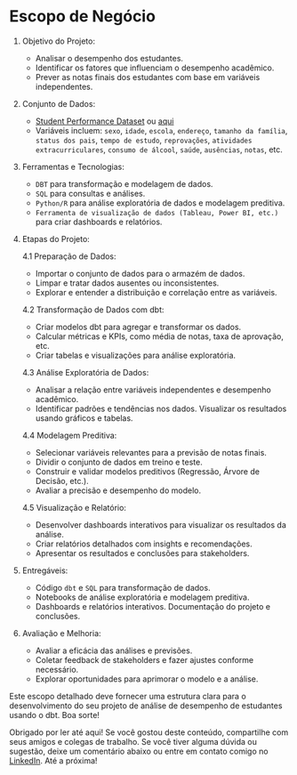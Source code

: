 # Escopo de Negócio

1. Objetivo do Projeto:

    - Analisar o desempenho dos estudantes.
    - Identificar os fatores que influenciam o desempenho acadêmico.
    - Prever as notas finais dos estudantes com base em variáveis independentes.

2. Conjunto de Dados:

    - [Student Performance Dataset](https://www.kaggle.com/datasets/uciml/student-alcohol-consumption/) ou [aqui](/archive/)
    - Variáveis incluem: `sexo`, `idade`, `escola`, `endereço`, `tamanho da família`, `status dos pais`, `tempo de estudo`, `reprovações`, `atividades extracurriculares`, `consumo de álcool`, `saúde`, `ausências`, `notas`, etc.

3. Ferramentas e Tecnologias:

    - `DBT` para transformação e modelagem de dados.
    - `SQL` para consultas e análises.
    - `Python/R` para análise exploratória de dados e modelagem preditiva.
    - `Ferramenta de visualização de dados (Tableau, Power BI, etc.)` para criar dashboards e relatórios.

4. Etapas do Projeto:

    4.1 Preparação de Dados:

    - Importar o conjunto de dados para o armazém de dados.
    - Limpar e tratar dados ausentes ou inconsistentes.
    - Explorar e entender a distribuição e correlação entre as variáveis.

    4.2 Transformação de Dados com dbt:

    - Criar modelos dbt para agregar e transformar os dados.
    - Calcular métricas e KPIs, como média de notas, taxa de aprovação, etc.
    - Criar tabelas e visualizações para análise exploratória.

    4.3 Análise Exploratória de Dados:

    - Analisar a relação entre variáveis independentes e desempenho acadêmico.
    - Identificar padrões e tendências nos dados.
    Visualizar os resultados usando gráficos e tabelas.

    4.4 Modelagem Preditiva:

    - Selecionar variáveis relevantes para a previsão de notas finais.
    - Dividir o conjunto de dados em treino e teste.
    - Construir e validar modelos preditivos (Regressão, Árvore de Decisão, etc.).
    - Avaliar a precisão e desempenho do modelo.

    4.5 Visualização e Relatório:

    - Desenvolver dashboards interativos para visualizar os resultados da análise.
    - Criar relatórios detalhados com insights e recomendações.
    - Apresentar os resultados e conclusões para stakeholders.

5. Entregáveis:

    - Código `dbt` e `SQL` para transformação de dados.
    - Notebooks de análise exploratória e modelagem preditiva.
    - Dashboards e relatórios interativos.
    Documentação do projeto e conclusões.

6. Avaliação e Melhoria:

    - Avaliar a eficácia das análises e previsões.
    - Coletar feedback de stakeholders e fazer ajustes conforme necessário.
    - Explorar oportunidades para aprimorar o modelo e a análise.

Este escopo detalhado deve fornecer uma estrutura clara para o desenvolvimento do seu projeto de análise de desempenho de estudantes usando o dbt. Boa sorte!

Obrigado por ler até aqui! Se você gostou deste conteúdo, compartilhe com seus amigos e colegas de trabalho. Se você tiver alguma dúvida ou sugestão, deixe um comentário abaixo ou entre em contato comigo no [LinkedIn](https://www.linkedin.com/in/linhares015/). Até a próxima!